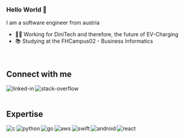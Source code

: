 ### Hello World 👋
I am a software engineer from austria
- 👨‍💻 Working for DiniTech and therefore, the future of EV-Charging
- 📚 Studying at the FHCampus02 - Business Informatics
<br>

## Connect with me
[<img align="left" alt="linked-in" src="https://img.shields.io/badge/linkedin-%230077B5.svg?&style=for-the-badge&logo=linkedin&logoColor=white" />](www.linkedin.com/in/ruslan-mochulskyy)
[<img align="left" alt="stack-overflow" src="https://img.shields.io/badge/stack%20overflow-FE7A16?logo=stack-overflow&logoColor=white&style=for-the-badge" />](https://stackoverflow.com/users/16521276/rumoc)
<br>
<br>


## Expertise
<img align="left" alt="c" src="https://img.shields.io/badge/-C-A8B9CC?logo=c&logoColor=white&style=for-the-badge" />
<img align="left" alt="python" src="https://img.shields.io/badge/-Python-3776AB?logo=python&logoColor=white&style=for-the-badge" />
<img align="left" alt="go" src="https://img.shields.io/badge/-Go-00ADD8?logo=go&logoColor=white&style=for-the-badge" />
<img align="left" alt="aws" src="https://img.shields.io/badge/-Amazon%20AWS-%23232F3E?logo=amazon-aws&logoColor=white&style=for-the-badge" />
<img align="left" alt="swift" src="https://img.shields.io/badge/-SwiftUI-FA7343?logo=swift&logoColor=white&style=for-the-badge" />
<img align="left" alt="android" src="https://img.shields.io/badge/-Android-3DDC84?logo=android&logoColor=white&style=for-the-badge" />
<img align="left" alt="react" src="https://img.shields.io/badge/-React%20-%2320232a.svg?&logo=react&logoColor=%2361DAFB&style=for-the-badge" />
<br>
<br>
